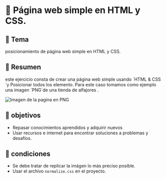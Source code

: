 # :evergreen_tree: Página web simple en HTML y CSS.

## :floppy_disk: Tema

posicionamiento de página web simple en HTML y CSS.

## :floppy_disk: Resumen

este ejercicio consta de crear una página web simple usando ´HTML & CSS´y Posicionar todos los elemento. Para este caso tomamos como ejemplo una imagen ´PNG´de una tienda de alfajores .

![Imagen de la pagina en PNG](https://raw.githubusercontent.com/studioArtbliss/Posicionamiento_pagina_web_simple_en_HTML-CSS/master/img/terminado.png)

## :floppy_disk: objetivos

* Repasar conocimientos aprendidos y adquirir nuevos
* Usar recursos e internet para encontrar soluciones a problemas y desafíos.

## :floppy_disk: condiciones

* Se debe tratar de replicar la imágen lo más preciso posible.
* Usar el archivo `normalize.css` en el proyecto.



